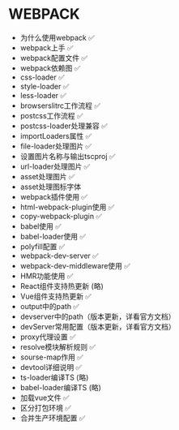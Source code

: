 # WEBPACK
 * 为什么使用webpack ✅
 * webpack上手 ✅
 * webpack配置文件 ✅
 * webpack依赖图 ✅
 * css-loader ✅
 * style-loader ✅
 * less-loader ✅
 * browserslitrc工作流程 ✅
 * postcss工作流程 ✅
 * postcss-loader处理兼容 ✅ 
 * importLoaders属性 ✅
 * file-loader处理图片 ✅
 * 设置图片名称与输出tscproj ✅
 * url-loader处理图片 ✅
 * asset处理图片 ✅
 * asset处理图标字体
 * webpack插件使用 ✅
 * html-webpack-plugin使用 ✅
 * copy-webpack-plugin ✅
 * babel使用 ✅
 * babel-loader使用 ✅
 * polyfill配置 ✅
 * webpack-dev-server ✅
 * webpack-dev-middleware使用 ✅
 * HMR功能使用 ✅
 * React组件支持热更新 (略)
 * Vue组件支持热更新 ✅
 * output中的path ✅
 * devserver中的path（版本更新，详看官方文档）
 * devServer常用配置（版本更新，详看官方文档）
 * proxy代理设置 ✅
 * resolve模块解析规则 ✅
 * sourse-map作用 ✅
 * devtool详细说明 ✅
 * ts-loader编译TS (略)
 * babel-loader编译TS (略)
 * 加载vue文件 ✅
 * 区分打包环境 ✅
 * 合并生产环境配置 ✅